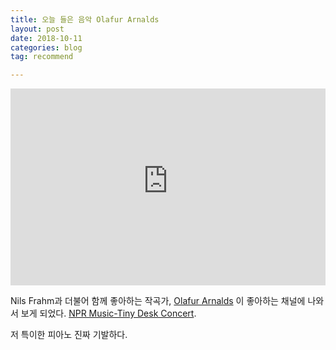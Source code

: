 ```yaml
---
title: 오늘 들은 음악 Olafur Arnalds
layout: post
date: 2018-10-11
categories: blog
tag: recommend

---
```

<iframe width="100%" max-width="560" height="315" src="https://www.youtube-nocookie.com/embed/TpO_8tk6yNQ?rel=0" frameborder="0" allow="autoplay; encrypted-media" allowfullscreen></iframe>



Nils Frahm과 더불어 함께 좋아하는 작곡가, [Olafur Arnalds](https://en.wikipedia.org/wiki/%C3%93lafur_Arnalds) 이 좋아하는 채널에 나와서 보게 되었다. [NPR Music-Tiny Desk Concert](https://www.youtube.com/user/nprmusic).

저 특이한 피아노 진짜 기발하다.

